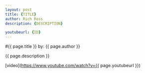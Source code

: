 ```yaml
---
layout: post
title: {TITLE}
author: Rich Ross
description: {DESCRIPTION}

youtubeurl: {ID}
---
```


#{{ page.title }}
by: {{ page.author }}

{{ page.description }}

[video](https://www.youtube.com/watch?v={{ page.youtubeurl }})